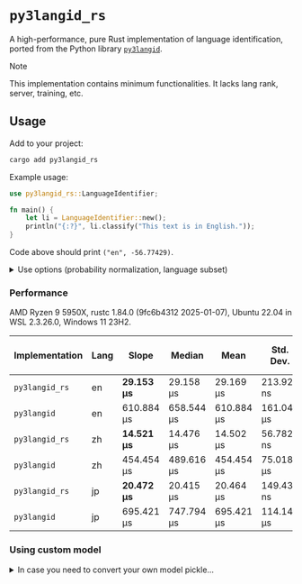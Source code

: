 # `py3langid_rs`

A high-performance, pure Rust implementation of language identification, ported from the Python library [`py3langid`](https://github.com/adbar/py3langid).

> [!NOTE]
> This implementation contains minimum functionalities. It lacks lang rank, server, training, etc.

## Usage

Add to your project:

```bash
cargo add py3langid_rs
```

Example usage:

```rust
use py3langid_rs::LanguageIdentifier; 

fn main() {
    let li = LanguageIdentifier::new();
    println("{:?}", li.classify("This text is in English."));
}
```

Code above should print `("en", -56.77429)`.


<details>
  <summary>Use options (probability normalization, language subset)</summary>

### Probability normalization

```rust
use py3langid_rs::LanguageIdentifier; 

fn main() {
    // normalization of probabilities to an interval between 0 and 1
    let li = LanguageIdentifier::new().with_norm_probs(true);
    println("{:?}", li.classify("This text is in English."));
}    
```

Should print `("en", 1.0)`.

```rust
use py3langid_rs::LanguageIdentifier; 

fn main() {
    let li = LanguageIdentifier::new()
        .with_norm_probs(true)
        .with_langs(["fr", "it", "tr"].into_iter());
    println("{:?}", li.classify("This won't be recognized properly."));
}
```

Should print `("it", 0.97038305)`.

</details>

### Performance

AMD Ryzen 9 5950X, rustc 1.84.0 (9fc6b4312 2025-01-07), Ubuntu 22.04 in WSL 2.3.26.0, Windows 11 23H2.

|Implementation|Lang|Slope|Median|Mean|Std. Dev.|Speed up (Slope)|
|-|-|-|-|-|-|-|
|`py3langid_rs`|en|**29.153 µs**|29.158 µs|29.169 µs|213.92 ns|**20.954x**|
|`py3langid`|en|610.884 µs|658.544 µs|610.884 µs|161.042 µs|1.0x|
|`py3langid_rs`|zh|**14.521 µs**|14.476 µs|14.502 µs|56.782 ns|**31.296x**|
|`py3langid`|zh|454.454 µs|489.616 µs|454.454 µs|75.018 µs|1.0x|
|`py3langid_rs`|jp|**20.472 µs**|20.415 µs|20.464 µs|149.43 ns|**33.969x**|
|`py3langid`|jp|695.421 µs|747.794 µs|695.421 µs|114.144 µs|1.0x|

### Using custom model

<details>
  <summary>In case you need to convert your own model pickle...</summary>

The converted model is uploaded to git, thus normally you don't have to do this. Only do this when there's a model update in the upstream, or you have a customly trained model.

---

There's no easy way to directly load the original pickle. Thus, we must convert the pickle first.

### Set up environment

I'm using `uv` here due to it's super fast speed, you can also use other package managers.

```bash
uv venv
uv sync
```

### Run conversion script

```bash
uv run convert_pkl.py path/to/your/model.plzma path/to/output/folder
```

This would automatically create/overwrite file `model.bin` in the output folder. Then in rust, load like this:

```rust
use py3langid_rs::LanguageIdentifier; 

fn main() {
    let li = LanguageIdentifier::from_lzma_file("path/to/output/folder/model.bin").unwrap();
    println("{:?}", li.classify("This text is in English."));
}
```

</details>

